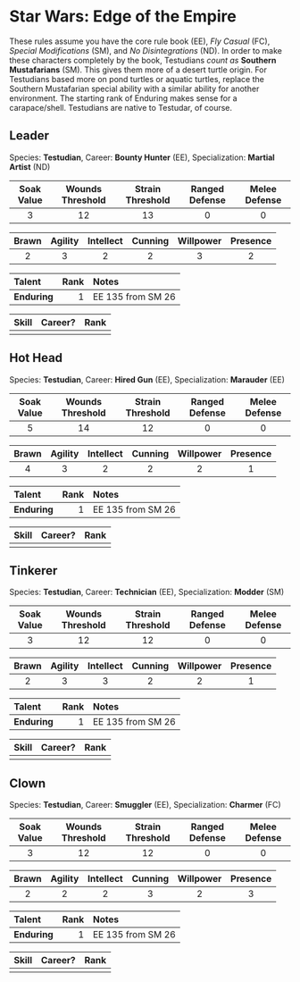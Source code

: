 # Star Wars: Edge of the Empire

These rules assume you have the core rule book (EE), _Fly Casual_ (FC), _Special Modifications_ (SM), and _No Disintegrations_ (ND). In order to make these characters completely by the book, Testudians _count as_ **Southern Mustafarians** (SM). This gives them more of a desert turtle origin. For Testudians based more on pond turtles or aquatic turtles, replace the Southern Mustafarian special ability with a similar ability for another environment. The starting rank of Enduring makes sense for a carapace/shell. Testudians are native to Testudar, of course.

## Leader

Species: **Testudian**, Career: **Bounty Hunter** (EE), Specialization: **Martial Artist** (ND)

| Soak Value | Wounds Threshold | Strain Threshold |  Ranged Defense | Melee Defense |
| :-: | :-: | :-: | :-: | :-: |
| 3 | 12 | 13 | 0 | 0 |

| Brawn| Agility | Intellect | Cunning | Willpower | Presence |
| :---: | :-----: | :-------: | :-----: | :-------: | :------: |
| 2 | 3 | 2 | 2 | 3 | 2 |

| Talent | Rank | Notes |
| :----- | ---: | :---- |
| **Enduring** | 1 | EE 135 from SM 26 |

| Skill | Career? | Rank |
| :---- | :------ | ---: |
|  |  |  |


## Hot Head

Species: **Testudian**, Career: **Hired Gun** (EE), Specialization: **Marauder** (EE)

| Soak Value | Wounds Threshold | Strain Threshold |  Ranged Defense | Melee Defense |
| :-: | :-: | :-: | :-: | :-: |
| 5 | 14 | 12 | 0 | 0 |

| Brawn| Agility | Intellect | Cunning | Willpower | Presence |
| :---: | :-----: | :-------: | :-----: | :-------: | :------: |
| 4 | 3 | 2 | 2 | 2 | 1 |

| Talent | Rank | Notes |
| :----- | ---: | :---- |
| **Enduring** | 1 | EE 135 from SM 26 |

| Skill | Career? | Rank |
| :---- | :------ | ---: |
|  |  |  |

## Tinkerer

Species: **Testudian**, Career: **Technician** (EE), Specialization: **Modder** (SM)

| Soak Value | Wounds Threshold | Strain Threshold |  Ranged Defense | Melee Defense |
| :-: | :-: | :-: | :-: | :-: |
| 3 | 12 | 12 | 0 | 0 |

| Brawn| Agility | Intellect | Cunning | Willpower | Presence |
| :---: | :-----: | :-------: | :-----: | :-------: | :------: |
| 2 | 3 | 3 | 2 | 2 | 1 |

| Talent | Rank | Notes |
| :----- | ---: | :---- |
| **Enduring** | 1 | EE 135 from SM 26 |

| Skill | Career? | Rank |
| :---- | :------ | ---: |
|  |  |  |

## Clown

Species: **Testudian**, Career: **Smuggler** (EE), Specialization: **Charmer** (FC)

| Soak Value | Wounds Threshold | Strain Threshold |  Ranged Defense | Melee Defense |
| :-: | :-: | :-: | :-: | :-: |
| 3 | 12 | 12 | 0 | 0 |

| Brawn| Agility | Intellect | Cunning | Willpower | Presence |
| :---: | :-----: | :-------: | :-----: | :-------: | :------: |
| 2 | 2 | 2 | 3 | 2 | 3 |

| Talent | Rank | Notes |
| :----- | ---: | :---- |
| **Enduring** | 1 | EE 135 from SM 26 |

| Skill | Career? | Rank |
| :---- | :------ | ---: |
|  |  |  |